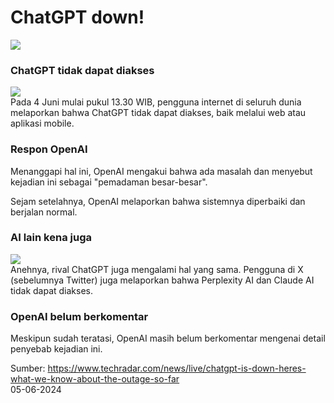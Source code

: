 # ChatGPT down!
<img src="https://cdn.mos.cms.futurecdn.net/fg9qRw55LWed5XsFug4VYh-1024-80.jpg.webp">

### ChatGPT tidak dapat diakses
<img src="https://cdn.mos.cms.futurecdn.net/Z2UoUtFRt3SiE7KgkH8YTH-970-80.jpg.webp">
<br>Pada 4 Juni mulai pukul 13.30 WIB, pengguna internet di seluruh dunia melaporkan bahwa ChatGPT tidak dapat diakses, baik melalui web atau aplikasi mobile.

### Respon OpenAI
Menanggapi hal ini, OpenAI mengakui bahwa ada masalah dan menyebut kejadian ini sebagai "pemadaman besar-besar".

Sejam setelahnya, OpenAI melaporkan bahwa sistemnya diperbaiki dan berjalan normal.

### AI lain kena juga
<img src="https://cdn.mos.cms.futurecdn.net/QL7ki2RHvJsp3UQPbs5vZP-970-80.jpg.webp">
<br>Anehnya, rival ChatGPT juga mengalami hal yang sama. Pengguna di X (sebelumnya Twitter) juga melaporkan bahwa Perplexity AI dan Claude AI tidak dapat diakses.

### OpenAI belum berkomentar
Meskipun sudah teratasi, OpenAI masih belum berkomentar mengenai detail penyebab kejadian ini.

Sumber: https://www.techradar.com/news/live/chatgpt-is-down-heres-what-we-know-about-the-outage-so-far
<br>05-06-2024
